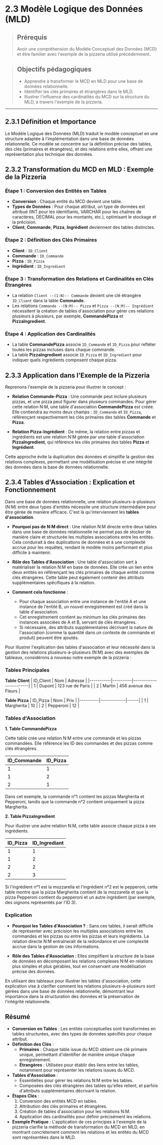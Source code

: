 # 2.3 Modèle Logique des Données (MLD)

<blockquote>
    <h2>Prérequis</h2>
    <p>Avoir une compréhension du Modèle Conceptuel des Données (MCD) et être familier avec l'exemple de la pizzeria utilisé précédemment.</p>
</blockquote>

<blockquote>
    <h2>Objectifs pédagogiques</h2>
    <ul>
        <li>Apprendre à transformer le MCD en MLD pour une base de données relationnelle.</li>
        <li>Identifier les clés primaires et étrangères dans le MLD.</li>
        <li>Illustrer l'influence des cardinalités du MCD sur la structure du MLD, à travers l'exemple de la pizzeria.</li>
    </ul>
</blockquote>

---

## 2.3.1 Définition et Importance

Le Modèle Logique des Données (MLD) traduit le modèle conceptuel en une structure adaptée à l'implémentation dans une base de données relationnelle. Ce modèle se concentre sur la définition précise des tables, des clés (primaires et étrangères), et des relations entre elles, offrant une représentation plus technique des données.

## 2.3.2 Transformation du MCD en MLD : Exemple de la Pizzeria

### Étape 1 : Conversion des Entités en Tables

- **Conversion** : Chaque entité du MCD devient une table.
- **Types de Données** : Pour chaque attribut, un type de données est attribué (INT pour les identifiants, VARCHAR pour les chaînes de caractères, DECIMAL pour les montants, etc.), optimisant le stockage et la précision.
- **Client**, **Commande**, **Pizza**, **Ingrédient** deviennent des tables distinctes.

### Étape 2 : Définition des Clés Primaires

- **Client** : `ID_Client`
- **Commande** : `ID_Commande`
- **Pizza** : `ID_Pizza`
- **Ingrédient** : `ID_Ingredient`

### Étape 3 : Transformation des Relations et Cardinalités en Clés Étrangères

- La relation `Client --(1:N)-- Commande` devient une clé étrangère `ID_Client` dans la table **Commande**.
- Les relations `Commande --(N:M)-- Pizza` et `Pizza --(N:M)-- Ingrédient` nécessitent la création de tables d'association pour gérer ces relations plusieurs à plusieurs, par exemple, **CommandePizza** et **PizzaIngredient**.

### Étape 4 : Application des Cardinalités

- La table **CommandePizza** associe `ID_Commande` et `ID_Pizza` pour refléter toutes les pizzas incluses dans chaque commande.
- La table **PizzaIngredient** associe `ID_Pizza` et `ID_Ingredient` pour indiquer quels ingrédients composent chaque pizza.



## 2.3.3 Application dans l'Exemple de la Pizzeria

Reprenons l'exemple de la pizzeria pour illustrer le concept :

- **Relation Commande-Pizza** : Une commande peut inclure plusieurs pizzas, et une pizza peut figurer dans plusieurs commandes. Pour gérer cette relation N:M, une table d'association **CommandePizza** est créée. Elle contiendra au moins deux champs : `ID_Commande` et `ID_Pizza`, référençant respectivement les clés primaires des tables **Commande** et **Pizza**.

- **Relation Pizza-Ingrédient** : De même, la relation entre pizzas et ingrédients est une relation N:M gérée par une table d'association **PizzaIngredient**, qui référence les clés primaires des tables **Pizza** et **Ingrédient**.

Cette approche évite la duplication des données et simplifie la gestion des relations complexes, permettant une modélisation précise et une intégrité des données dans la base de données relationnelle.

## 2.3.4 Tables d'Association : Explication et Fonctionnement

Dans une base de données relationnelle, une relation plusieurs-à-plusieurs (N:M) entre deux types d'entités nécessite une structure intermédiaire pour être gérée de manière efficace. C'est là qu'interviennent les **tables d'association**.

- **Pourquoi pas de N:M direct** : Une relation N:M directe entre deux tables dans une base de données relationnelle ne permet pas de stocker de manière claire et structurée les multiples associations entre les entités. Cela conduirait à des duplications de données et à une complexité accrue pour les requêtes, rendant le modèle moins performant et plus difficile à maintenir.

- **Rôle des Tables d'Association** : Une table d'association sert à matérialiser la relation N:M en base de données. Elle crée un lien entre deux entités en référençant les clés primaires de chaque entité comme clés étrangères. Cette table peut également contenir des attributs supplémentaires spécifiques à la relation.

- **Comment cela fonctionne** : 
  - Pour chaque association entre une instance de l'entité A et une instance de l'entité B, un nouvel enregistrement est créé dans la table d'association.
  - Cet enregistrement contient au minimum les clés primaires des instances associées de A et B, servant de clés étrangères.
  - Si nécessaire, des attributs supplémentaires décrivant la nature de l'association (comme la quantité dans un contexte de commande et produit) peuvent être ajoutés.


Pour illustrer l'explication des tables d'association et leur nécessité dans la gestion des relations plusieurs-à-plusieurs (N:M) avec des exemples de tableaux, considérons à nouveau notre exemple de la pizzeria :

### Tables Principales

**Table Client**
| ID_Client | Nom      | Adresse                |
|-----------|----------|------------------------|
| 1         | Dupont   | 123 rue de Paris       |
| 2         | Martin   | 456 avenue des Fleurs  |

**Table Pizza**
| ID_Pizza | Nom         | Prix |
|----------|-------------|------|
| 1        | Margherita  | 10   |
| 2        | Pepperoni   | 12   |

### Tables d'Association

**1. Table CommandePizza**

Cette table crée une relation N:M entre une commande et les pizzas commandées. Elle référence les ID des commandes et des pizzas comme clés étrangères.

| ID_Commande | ID_Pizza |
|-------------|----------|
| 1           | 1        |
| 1           | 2        |
| 2           | 1        |

Dans cet exemple, la commande n°1 contient les pizzas Margherita et Pepperoni, tandis que la commande n°2 contient uniquement la pizza Margherita.

**2. Table PizzaIngredient**

Pour illustrer une autre relation N:M, cette table associe chaque pizza à ses ingrédients.

| ID_Pizza | ID_Ingrediant |
|----------|---------------|
| 1        | 1             |
| 1        | 2             |
| 2        | 2             |
| 2        | 3             |

Si l'ingrédient n°1 est la mozzarella et l'ingrédient n°2 est le pepperoni, cette table montre que la pizza Margherita contient de la mozzarella et que la pizza Pepperoni contient du pepperoni et un autre ingrédient (par exemple, des oignons représentés par l'ID 3).

### Explication

- **Pourquoi les Tables d'Association ?** : Sans ces tables, il serait difficile de représenter avec précision les multiples associations entre les commandes et les pizzas ou entre les pizzas et leurs ingrédients. La relation directe N:M entraînerait de la redondance et une complexité accrue dans la gestion de ces informations.

- **Rôle des Tables d'Association** : Elles simplifient la structure de la base de données en décomposant les relations complexes N:M en relations plus simples et plus gérables, tout en conservant une modélisation précise des données.

En utilisant des tableaux pour illustrer les tables d'association, cette explication vise à clarifier comment les relations plusieurs-à-plusieurs sont gérées dans une base de données relationnelle, démontrant leur importance dans la structuration des données et la préservation de l'intégrité relationnelle.

## Résumé

- **Conversion en Tables** : Les entités conceptuelles sont transformées en tables structurées, avec des types de données spécifiés pour chaque attribut.
- **Définition des Clés** :
  - **Primaires** : Chaque table issue du MCD obtient une clé primaire unique, permettant d'identifier de manière unique chaque enregistrement.
  - **Étrangères** : Utilisées pour établir des liens entre les tables, notamment pour représenter les relations issues du MCD.
- **Tables d'Association** :
  - Essentielles pour gérer les relations N:M entre les tables.
  - Composées des clés étrangères des tables qu'elles relient, et parfois d'attributs supplémentaires décrivant la relation.
- **Étapes Clés** :
  1. Conversion des entités MCD en tables.
  2. Attribution des clés primaires et étrangères.
  3. Création de tables d'association pour les relations N:M.
  4. Application des cardinalités pour définir précisément les relations.
- **Exemple Pratique** : L'application de ces principes à l'exemple de la pizzeria clarifie la méthode de transformation du MCD en MLD, en montrant concrètement comment les relations et les entités du MCD sont représentées dans le MLD.


